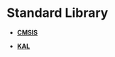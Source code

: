 # Standard Library<a name="EN-US_TOPIC_0000001055108159"></a>

-   **[CMSIS](cmsis.md)**  

-   **[KAL](kal.md)**  


